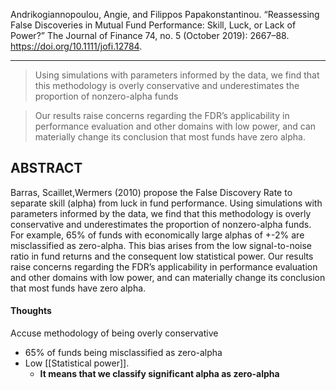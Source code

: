 Andrikogiannopoulou, Angie, and Filippos Papakonstantinou. “Reassessing False Discoveries in Mutual Fund Performance: Skill, Luck, or Lack of Power?” The Journal of Finance 74, no. 5 (October 2019): 2667–88. https://doi.org/10.1111/jofi.12784.

---

>  Using simulations with parameters informed by the data, we find that this methodology is overly conservative and underestimates the proportion of nonzero-alpha funds

> Our results raise concerns regarding the FDR’s applicability in performance evaluation and other domains with low power, and can materially change its conclusion that most funds have zero alpha.



## ABSTRACT
Barras, Scaillet,Wermers (2010) propose the False Discovery Rate to separate skill (alpha) from luck in fund performance. Using simulations with parameters informed by the data, we find that this methodology is overly conservative and underestimates the proportion of nonzero-alpha funds. For example, 65% of funds with economically large alphas of +-2% are misclassified as zero-alpha. This bias arises from the low signal-to-noise ratio in fund returns and the consequent
low statistical power. Our results raise concerns regarding the FDR’s applicability
in performance evaluation and other domains with low power, and can materially change its conclusion that most funds have zero alpha.

#### Thoughts
Accuse methodology of being overly conservative
* 65% of funds being misclassified as zero-alpha
* Low [[Statistical power]]. 
	* **It means that we classify significant alpha as zero-alpha**


	
	